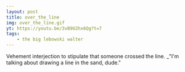 ```yaml
---
layout: post
title: over_the_line
img: over_the_line.gif
yt: https://youtu.be/3vB9U2hx6Qg?t=7
tags:
    - the big lebowski walter
---
```

Vehement interjection to stipulate that someone crossed the line. 
_"I'm talking about drawing a line in the sand, dude."